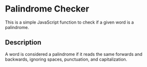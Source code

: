 # Palindrome Checker

This is a simple JavaScript function to check if a given word is a palindrome.

## Description

A word is considered a palindrome if it reads the same forwards and backwards, ignoring spaces, punctuation, and capitalization.


